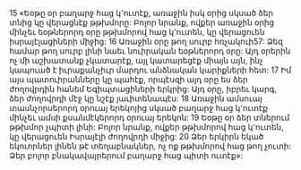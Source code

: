 15 «Եօթը օր բաղարջ հաց կ՚ուտէք, առաջին իսկ օրից սկսած ձեր տնից կը վերացնէք թթխմորը: Բոլոր նրանք, ովքեր առաջին օրից մինչեւ եօթներորդ օրը թթխմորով հաց կ՚ուտեն, կը վերացուեն իսրայէլացիների միջից: 16 Առաջին օրը թող սուրբ հռչակուի57: Ձեզ համար թող սուրբ լինի նաեւ նուիրական եօթներորդ օրը: Այդ օրերին ոչ մի աշխատանք չկատարէք, այլ կատարեցէք միայն այն, ինչ կապուած է իւրաքանչիւր մարդու անձնական կարիքների հետ: 17 Իմ այս պատուիրանները կը պահէք, որպէսզի այդ օրը ես ձեր ժողովրդին հանեմ Եգիպտացիների երկրից: Այդ օրը, իբրեւ կարգ, ձեր ժողովրդի մէջ կը նշէք յաւիտենապէս: 18 Առաջին ամսուայ տասնչորսերորդ օրուայ երեկոյից սկսած բաղարջ հաց կ՚ուտէք մինչեւ ամսի քսանմէկերորդ օրուայ երեկոն: 19 Եօթը օր ձեր տներում թթխմոր չպիտի լինի: Բոլոր նրանք, ովքեր թթխմորով հաց կ՚ուտեն, կը վերացուեն Իսրայէլի ժողովրդի միջից: 20 Ձեր երկիրն եկած եկուորներ լինեն թէ տեղաբնակներ, ոչ ոք թթխմորով հաց թող չուտի: Ձեր բոլոր բնակավայրերում բաղարջ հաց պիտի ուտէք»:
